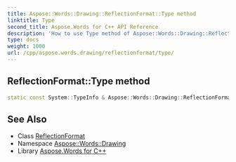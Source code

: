 ```yaml
---
title: Aspose::Words::Drawing::ReflectionFormat::Type method
linktitle: Type
second_title: Aspose.Words for C++ API Reference
description: 'How to use Type method of Aspose::Words::Drawing::ReflectionFormat class in C++.'
type: docs
weight: 1000
url: /cpp/aspose.words.drawing/reflectionformat/type/
---
```

## ReflectionFormat::Type method




```cpp
static const System::TypeInfo & Aspose::Words::Drawing::ReflectionFormat::Type()
```

## See Also

* Class [ReflectionFormat](../)
* Namespace [Aspose::Words::Drawing](../../)
* Library [Aspose.Words for C++](../../../)
